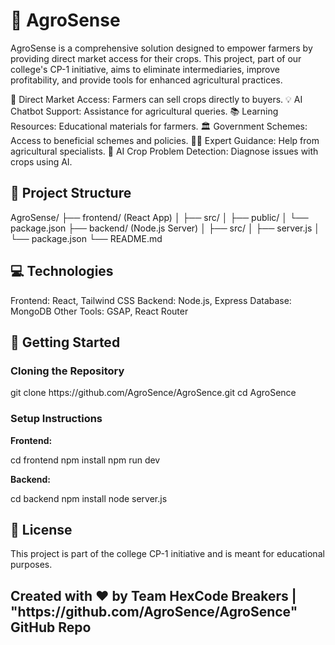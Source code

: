 <!DOCTYPE html>
<html lang="en">
<head>
    <meta charset="UTF-8">
    <meta name="viewport" content="width=device-width, initial-scale=1.0">
   
</head>
<body>
    <h1>🌱 AgroSense</h1>
    <p>
        AgroSense is a comprehensive solution designed to empower farmers by providing direct market access for their crops. This project, part of our college's CP-1 initiative, aims to eliminate intermediaries, improve profitability, and provide tools for enhanced agricultural practices.
    </p>

   🌾 Direct Market Access: Farmers can sell crops directly to buyers.
   💡 AI Chatbot Support: Assistance for agricultural queries.
   📚 Learning Resources: Educational materials for farmers.
   🏛️ Government Schemes: Access to beneficial schemes and policies.
   🧑‍🏫 Expert Guidance: Help from agricultural specialists.
   🌱 AI Crop Problem Detection: Diagnose issues with crops using AI.
  
<h2>📂 Project Structure </h2>
    AgroSense/
        ├── frontend/ (React App)
        │   ├── src/
        │   ├── public/
        │   └── package.json
        ├── backend/ (Node.js Server)
        │   ├── src/
        │   ├── server.js
        │   └── package.json
        └── README.md

<h2>💻 Technologies </h2>
        Frontend: React, Tailwind CSS
        Backend: Node.js, Express
        Database: MongoDB
        Other Tools: GSAP, React Router
        
<h2>🔧 Getting Started</h2>
    <h3>Cloning the Repository</h3>
        git clone https://github.com/AgroSence/AgroSence.git
        cd AgroSence
        <h3>Setup Instructions</h3>
    <p><strong>Frontend:</strong></p>
        cd frontend
        npm install
        npm run dev
    <p><strong>Backend:</strong></p>
        cd backend
        npm install
        node server.js
       

<h2>📜 License</h2>
    <p>This project is part of the college CP-1 initiative and is meant for educational purposes.</p>


<p><h2>Created with ❤️ by Team HexCode Breakers | "https://github.com/AgroSence/AgroSence" GitHub Repo</h2></p>
 
</body>
</html>

